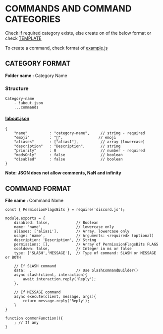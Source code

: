 # COMMANDS AND COMMAND CATEGORIES

Check if required category exists, else create on of the below format or check [TEMPLATE](./TEMPLATE) 

To create a command, check format of [example.js](./TEMPELATE/example.js)


## CATEGORY FORMAT

**Folder name :** Category Name

### Structure

```
Category-name
    - !about.json
    ...commands
```

#### [!about.json](./TEMPLATE/!about.json)

```
{
    "name"          : "category-name",     // string - required
    "emoji"         : "🎃",                // emoji  
    "aliases"       : ["alias1"],          // array (lowercase)  
    "description"   : "Description",       // string 
    "priority"      : 0                    // number - required
    "modsOnly"      : false                // boolean
    "disabled"      : false                // boolean
}
```

**Note: JSON does not allow comments, NaN and infinity**


## COMMAND FORMAT

**File name :** Command Name

```
const { PermissionFlagsBits } = require('discord.js');

module.exports = {
    disabled: false,            // Boolean
    name: 'name',               // lowercase only
    aliases: ['alias1'],        // Array, lowercase only   
    usage: 'name',              // Arguments: <required> (optional)
    description: 'Description', // String
    permissions: [],            // Array of PermissionFlagsBits FLAGS 
    cooldown: false,            // Integer in ms or false
    type: ['SLASH','MESSAGE'],  // Type of command: SLASH or MESSAGE or BOTH
    
    // If SLASH command
    data:  ,                    // Use SlashCommandBuilder() 
    async slash(client, interaction){
        await interaction.reply('Reply');
    },                 
    
    // If MESSAGE command 
    async execute(client, message, args){
        return message.reply('Reply');
    }
}

function commonFunction(){
    ; // If any
}
```
